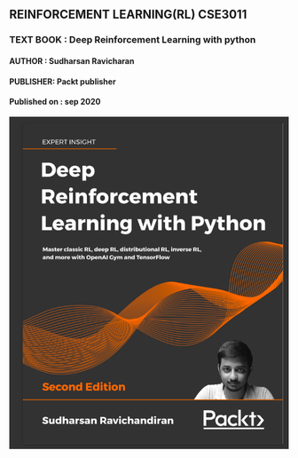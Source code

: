 ## REINFORCEMENT LEARNING(RL) CSE3011
### TEXT BOOK : Deep Reinforcement Learning with python 
#### AUTHOR : Sudharsan Ravicharan 
#### PUBLISHER: Packt publisher 
#### Published on : sep 2020
![](Textbook.png)
